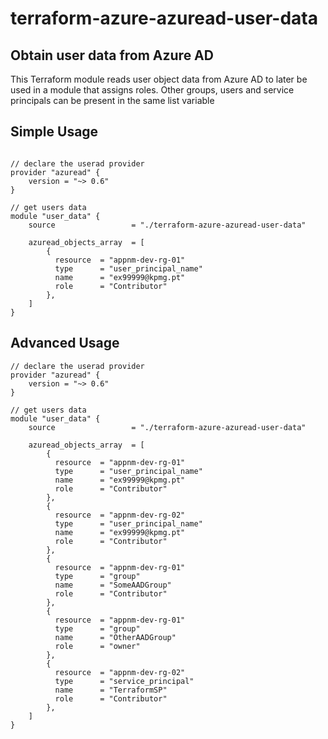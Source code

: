 # terraform-azure-azuread-user-data


## Obtain user data from Azure AD

This Terraform module reads user object data from Azure AD to later be used in a module that assigns roles. Other groups, users and service principals can be present in the same list variable

## Simple Usage

```hcl

// declare the userad provider
provider "azuread" {
    version = "~> 0.6"
}

// get users data
module "user_data" {
    source                 = "./terraform-azure-azuread-user-data"

    azuread_objects_array  = [
        {
          resource  = "appnm-dev-rg-01"
          type      = "user_principal_name"
          name      = "ex99999@kpmg.pt"
          role      = "Contributor"
        },
    ]
}
```

## Advanced Usage

```hcl
// declare the userad provider
provider "azuread" {
    version = "~> 0.6"
}

// get users data
module "user_data" {
    source                 = "./terraform-azure-azuread-user-data"

    azuread_objects_array  = [
        {
          resource  = "appnm-dev-rg-01"
          type      = "user_principal_name"
          name      = "ex99999@kpmg.pt"
          role      = "Contributor"
        },
        {
          resource  = "appnm-dev-rg-02"
          type      = "user_principal_name"
          name      = "ex99999@kpmg.pt"
          role      = "Contributor"
        },
        {
          resource  = "appnm-dev-rg-01"
          type      = "group"
          name      = "SomeAADGroup"
          role      = "Contributor"
        },
        {
          resource  = "appnm-dev-rg-01"
          type      = "group"
          name      = "OtherAADGroup"
          role      = "owner"
        },
        {
          resource  = "appnm-dev-rg-02"
          type      = "service_principal"
          name      = "TerraformSP"
          role      = "Contributor"
        },
    ]
}

```
